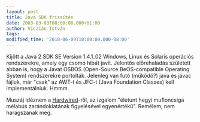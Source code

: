 ```yaml
---
layout: post
title: Java SDK frissítés
date: 2003-03-03T08:00:00.000+01:00
author: Viczián István
tags:
modified_time: '2018-06-09T10:00:00.000-08:00'
---
```


Kijött a Java 2 SDK SE Version 1.4.1\_02 Windows, Linux és Solaris
operációs rendszerekre, amely egy csomó hibát javít. Jelentős
előrehaladás született abban is, hogy a Javat OSBOS (Open-Source
BeOS-compatible Operating System) rendszerekre portolták. Jelenleg van
futó (műkődő?) java és javac fájluk, már "csak" az AWT-t és JFC-t (Java
Foundation Classes) kell implementálniuk. Hmmm.

Muszáj idéznem a [Hardwired](http://www.hardwired.hu)-ről, az izgalom
"életunt hegyi mufloncsiga mélabús zarándoklatának figyelésével
egyenértékű". Remélem, nem haragszanak meg.


